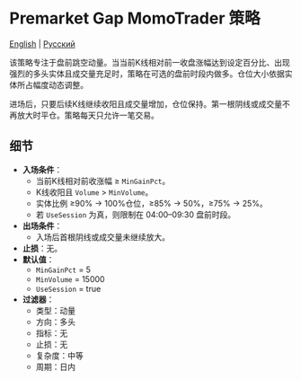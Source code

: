# Premarket Gap MomoTrader 策略
[English](README.md) | [Русский](README_ru.md)

该策略专注于盘前跳空动量。当当前K线相对前一收盘涨幅达到设定百分比、出现强烈的多头实体且成交量充足时，策略在可选的盘前时段内做多。仓位大小依据实体所占幅度动态调整。

进场后，只要后续K线继续收阳且成交量增加，仓位保持。第一根阴线或成交量不再放大时平仓。策略每天只允许一笔交易。

## 细节

- **入场条件**：
  - 当前K线相对前收涨幅 ≥ `MinGainPct`。
  - K线收阳且 `Volume` > `MinVolume`。
  - 实体比例 ≥90% → 100%仓位，≥85% → 50%，≥75% → 25%。
  - 若 `UseSession` 为真，则限制在 04:00–09:30 盘前时段。
- **出场条件**：
  - 入场后首根阴线或成交量未继续放大。
- **止损**：无。
- **默认值**：
  - `MinGainPct` = 5
  - `MinVolume` = 15000
  - `UseSession` = true
- **过滤器**：
  - 类型：动量
  - 方向：多头
  - 指标：无
  - 止损：无
  - 复杂度：中等
  - 周期：日内
